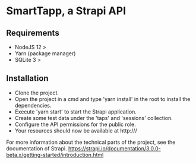 # SmartTapp, a Strapi API
## Requirements

  - NodeJS 12 >
  - Yarn (package manager)
  - SQLite 3 >

## Installation

  - Clone the project.
  - Open the project in a cmd and type 'yarn install' in the root to install the dependencies.
  - Execute 'yarn start' to start the Strapi application.
  - Create some test data under the 'taps' and 'sessions' collection.
  - Configure the API permissions for the public role.
  - Your resources should now be available at http://<url>/<collection>

For more information about the technical parts of the project, see the documentation of Strapi.
https://strapi.io/documentation/3.0.0-beta.x/getting-started/introduction.html